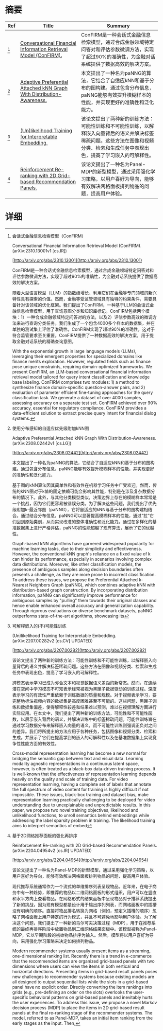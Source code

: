 # 摘要

| Ref | Title | Summary |
| --- | --- | --- |
| [^1] | [Conversational Financial Information Retrieval Model (ConFIRM).](http://arxiv.org/abs/2310.13001) | ConFIRM是一种会话式金融信息检索模型，通过合成金融领域特定问答对和评估参数微调方法，实现了超过90%的准确性，为金融对话系统提供了数据高效的解决方案。 |
| [^2] | [Adaptive Preferential Attached kNN Graph With Distribution-Awareness.](http://arxiv.org/abs/2308.02442) | 本文提出了一种名为paNNG的算法，它结合了自适应kNN和基于分布的图构建。通过包含分布信息，paNNG能够有效提升模糊样本的性能，并实现更好的准确性和泛化能力。 |
| [^3] | [(Un)likelihood Training for Interpretable Embedding.](http://arxiv.org/abs/2207.00282) | 该论文提出了两种新的训练方法：可能性训练和不可能性训练，以解释嵌入向量背后的语义并解决标签稀疏问题。这些方法在图像和视频分类、检索和生成任务中表现出色，提高了学习嵌入的可解释性。 |
| [^4] | [Reinforcement Re-ranking with 2D Grid-based Recommendation Panels.](http://arxiv.org/abs/2204.04954) | 该论文提出了一种名为Panel-MDP的新型模型，通过采用强化学习策略，以用户喜好为导向，能够有效解决网格面板排列物品的问题，提高用户体验。 |

# 详细

[^1]: 会话式金融信息检索模型（ConFIRM）

    Conversational Financial Information Retrieval Model (ConFIRM). (arXiv:2310.13001v1 [cs.IR])

    [http://arxiv.org/abs/2310.13001](http://arxiv.org/abs/2310.13001)

    ConFIRM是一种会话式金融信息检索模型，通过合成金融领域特定问答对和评估参数微调方法，实现了超过90%的准确性，为金融对话系统提供了数据高效的解决方案。

    

    随着大型语言模型（LLM）的指数级增长，利用它们在金融等专门领域的新兴特性具有探索的价值。然而，金融等受监管领域具有独特的约束条件，需要具备针对该领域的优化框架。我们提出了ConFIRM，一种基于LLM的会话式金融信息检索模型，用于查询意图分类和知识库标记。ConFIRM包括两个模块：1）一种合成金融领域特定问答对的方法，以及2）评估参数高效的微调方法来进行查询分类任务。我们生成了一个包含4000多个样本的数据集，并在单独的测试集上评估了准确性。ConFIRM实现了超过90%的准确性，这对于符合监管要求至关重要。ConFIRM提供了一种数据高效的解决方案，用于提取金融对话系统的精确查询意图。

    With the exponential growth in large language models (LLMs), leveraging their emergent properties for specialized domains like finance merits exploration. However, regulated fields such as finance pose unique constraints, requiring domain-optimized frameworks. We present ConFIRM, an LLM-based conversational financial information retrieval model tailored for query intent classification and knowledge base labeling.  ConFIRM comprises two modules:  1) a method to synthesize finance domain-specific question-answer pairs, and  2) evaluation of parameter efficient fine-tuning approaches for the query classification task. We generate a dataset of over 4000 samples, assessing accuracy on a separate test set.  ConFIRM achieved over 90% accuracy, essential for regulatory compliance. ConFIRM provides a data-efficient solution to extract precise query intent for financial dialog systems.
    
[^2]: 使用分布感知的自适应优先级附加kNN图

    Adaptive Preferential Attached kNN Graph With Distribution-Awareness. (arXiv:2308.02442v1 [cs.LG])

    [http://arxiv.org/abs/2308.02442](http://arxiv.org/abs/2308.02442)

    本文提出了一种名为paNNG的算法，它结合了自适应kNN和基于分布的图构建。通过包含分布信息，paNNG能够有效提升模糊样本的性能，并实现更好的准确性和泛化能力。

    

    基于图的kNN算法因其简单性和有效性在机器学习任务中广受欢迎。然而，传统的kNN图对于k值的固定依赖可能会影响其性能，特别是在涉及复杂数据分布的情况下。此外，与其他分类模型类似，决策边界上存在的模糊样本常常是一个挑战，因为它们更容易被错误分类。为了解决这些问题，我们提出了优先级附加k-最近邻图（paNNG），它将自适应的kNN与基于分布的图构建相结合。通过结合分布信息，paNNG可以显著提高模糊样本的性能，通过“拉”它们回到原始类别，从而实现改进的整体准确性和泛化能力。通过在多样化的基准数据集上进行严格评估，paNNG的性能超越了现有算法，展示了它的优越性。

    Graph-based kNN algorithms have garnered widespread popularity for machine learning tasks, due to their simplicity and effectiveness. However, the conventional kNN graph's reliance on a fixed value of k can hinder its performance, especially in scenarios involving complex data distributions. Moreover, like other classification models, the presence of ambiguous samples along decision boundaries often presents a challenge, as they are more prone to incorrect classification. To address these issues, we propose the Preferential Attached k-Nearest Neighbors Graph (paNNG), which combines adaptive kNN with distribution-based graph construction. By incorporating distribution information, paNNG can significantly improve performance for ambiguous samples by "pulling" them towards their original classes and hence enable enhanced overall accuracy and generalization capability. Through rigorous evaluations on diverse benchmark datasets, paNNG outperforms state-of-the-art algorithms, showcasing its 
    
[^3]: 可解释嵌入的(不)可能性训练

    (Un)likelihood Training for Interpretable Embedding. (arXiv:2207.00282v2 [cs.CV] UPDATED)

    [http://arxiv.org/abs/2207.00282](http://arxiv.org/abs/2207.00282)

    该论文提出了两种新的训练方法：可能性训练和不可能性训练，以解释嵌入向量背后的语义并解决标签稀疏问题。这些方法在图像和视频分类、检索和生成任务中表现出色，提高了学习嵌入的可解释性。

    

    跨模态表示学习已成为弥合文本和视觉数据语义差距的新常态。然而，在连续潜在空间中学习模态不可知表示经常被视为黑匣子数据驱动的训练过程。深度表示学习的有效性严重依赖于训练数据的质量和规模。对于视频表示学习，要完整地标注视频内容的数据集是高度困难甚至不可能的。这些问题，黑匣子训练和数据集偏差，使得解释性较差和结果难以预测，难以在视频理解方面进行实际应用。在本文中，我们提出了两种新的训练方法，可能性和不可能性函数，以展示嵌入背后的语义，并解决训练中的标签稀疏问题。可能性训练旨在通过学习数据分布来解释嵌入向量的语义，而不可能性训练则强调正负对之间的差异。我们将所提出的方法应用于各种任务，包括图像和视频分类、检索和生成，并展示了它们在提高学到的嵌入的可解释性以及在基准数据集上实现竞争性性能方面的有效性。

    Cross-modal representation learning has become a new normal for bridging the semantic gap between text and visual data. Learning modality agnostic representations in a continuous latent space, however, is often treated as a black-box data-driven training process. It is well-known that the effectiveness of representation learning depends heavily on the quality and scale of training data. For video representation learning, having a complete set of labels that annotate the full spectrum of video content for training is highly difficult if not impossible. These issues, black-box training and dataset bias, make representation learning practically challenging to be deployed for video understanding due to unexplainable and unpredictable results. In this paper, we propose two novel training objectives, likelihood and unlikelihood functions, to unroll semantics behind embeddings while addressing the label sparsity problem in training. The likelihood training aims to interpret semantics of embed
    
[^4]: 基于2D网格推荐面板的强化再排序

    Reinforcement Re-ranking with 2D Grid-based Recommendation Panels. (arXiv:2204.04954v2 [cs.IR] UPDATED)

    [http://arxiv.org/abs/2204.04954](http://arxiv.org/abs/2204.04954)

    该论文提出了一种名为Panel-MDP的新型模型，通过采用强化学习策略，以用户喜好为导向，能够有效解决网格面板排列物品的问题，提高用户体验。

    

    现代推荐系统通常作为一个流式的单维排序列表呈现物品。近年来，在电子商务中有一种趋势，即推荐的物品以二维网格面板的形式组织，用户可以在竖直和水平方向上查看物品。在网格形式的结果面板中呈现物品对于推荐系统提出了新的挑战，因为现有模型都是设计用于输出序列列表，而网格面板中的插槽没有明确的顺序。直接将物品排名转换为网格（例如，预定义插槽的顺序）忽略了网格面板上用户特定的行为模式，并且不可避免地影响用户体验。为了解决这个问题，我们提出了一种新的马尔可夫决策过程（MDP），用于在推荐系统的最终再排序阶段中放置物品到二维网格结果面板中。该模型被称为Panel-MDP，它以早期阶段的初始物品排序为输入。然后，模型将以用户喜好为导向，采用强化学习策略来决定如何排列物品。

    Modern recommender systems usually present items as a streaming, one-dimensional ranking list. Recently there is a trend in e-commerce that the recommended items are organized grid-based panels with two dimensions where users can view the items in both vertical and horizontal directions. Presenting items in grid-based result panels poses new challenges to recommender systems because existing models are all designed to output sequential lists while the slots in a grid-based panel have no explicit order. Directly converting the item rankings into grids (e.g., pre-defining an order on the slots) overlooks the user-specific behavioral patterns on grid-based panels and inevitably hurts the user experiences. To address this issue, we propose a novel Markov decision process (MDP) to place the items in 2D grid-based result panels at the final re-ranking stage of the recommender systems. The model, referred to as Panel-MDP, takes an initial item ranking from the early stages as the input. Then,
    

